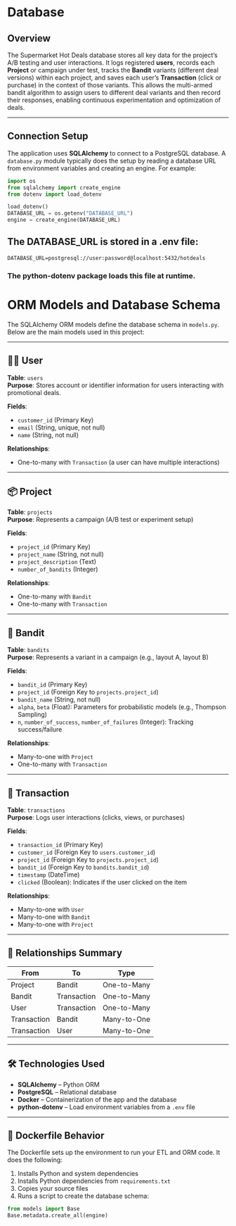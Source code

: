 # Database

## Overview

The Supermarket Hot Deals database stores all key data for the project’s A/B testing and user interactions. It logs registered **users**, records each **Project** or campaign under test, tracks the **Bandit** variants (different deal versions) within each project, and saves each user’s **Transaction** (click or purchase) in the context of those variants. This allows the multi-armed bandit algorithm to assign users to different deal variants and then record their responses, enabling continuous experimentation and optimization of deals.

---

## Connection Setup

The application uses **SQLAlchemy** to connect to a PostgreSQL database. A `database.py` module typically does the setup by reading a database URL from environment variables and creating an engine. For example:

```python
import os
from sqlalchemy import create_engine
from dotenv import load_dotenv

load_dotenv()
DATABASE_URL = os.getenv("DATABASE_URL")
engine = create_engine(DATABASE_URL)
```

## The DATABASE_URL is stored in a .env file:

```pyhton
DATABASE_URL=postgresql://user:password@localhost:5432/hotdeals
```

### The python-dotenv package loads this file at runtime.

# ORM Models and Database Schema

The SQLAlchemy ORM models define the database schema in `models.py`. Below are the main models used in this project:

---

## 🧑‍💻 User

**Table**: `users`  
**Purpose**: Stores account or identifier information for users interacting with promotional deals.

**Fields**:
- `customer_id` (Primary Key)
- `email` (String, unique, not null)
- `name` (String, not null)

**Relationships**:
- One-to-many with `Transaction` (a user can have multiple interactions)

---

## 📦 Project

**Table**: `projects`  
**Purpose**: Represents a campaign (A/B test or experiment setup)

**Fields**:
- `project_id` (Primary Key)
- `project_name` (String, not null)
- `project_description` (Text)
- `number_of_bandits` (Integer)

**Relationships**:
- One-to-many with `Bandit`
- One-to-many with `Transaction`

---

## 🎰 Bandit

**Table**: `bandits`  
**Purpose**: Represents a variant in a campaign (e.g., layout A, layout B)

**Fields**:
- `bandit_id` (Primary Key)
- `project_id` (Foreign Key to `projects.project_id`)
- `bandit_name` (String, not null)
- `alpha`, `beta` (Float): Parameters for probabilistic models (e.g., Thompson Sampling)
- `n`, `number_of_success`, `number_of_failures` (Integer): Tracking success/failure

**Relationships**:
- Many-to-one with `Project`
- One-to-many with `Transaction`

---

## 🧾 Transaction

**Table**: `transactions`  
**Purpose**: Logs user interactions (clicks, views, or purchases)

**Fields**:
- `transaction_id` (Primary Key)
- `customer_id` (Foreign Key to `users.customer_id`)
- `project_id` (Foreign Key to `projects.project_id`)
- `bandit_id` (Foreign Key to `bandits.bandit_id`)
- `timestamp` (DateTime)
- `clicked` (Boolean): Indicates if the user clicked on the item

**Relationships**:
- Many-to-one with `User`
- Many-to-one with `Bandit`
- Many-to-one with `Project`

---

## 🔄 Relationships Summary

| From        | To           | Type         |
|-------------|--------------|--------------|
| Project     | Bandit       | One-to-Many  |
| Bandit      | Transaction  | One-to-Many  |
| User        | Transaction  | One-to-Many  |
| Transaction | Bandit       | Many-to-One  |
| Transaction | User         | Many-to-One  |

---

## 🛠 Technologies Used

- **SQLAlchemy** – Python ORM
- **PostgreSQL** – Relational database
- **Docker** – Containerization of the app and the database
- **python-dotenv** – Load environment variables from a `.env` file

---

## 🐳 Dockerfile Behavior

The Dockerfile sets up the environment to run your ETL and ORM code. It does the following:

1. Installs Python and system dependencies
2. Installs Python dependencies from `requirements.txt`
3. Copies your source files
4. Runs a script to create the database schema:

```python
from models import Base
Base.metadata.create_all(engine)
